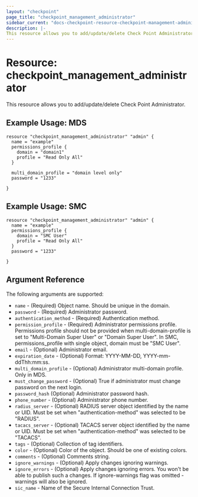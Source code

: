 ```yaml
---
layout: "checkpoint"
page_title: "checkpoint_management_administrator"
sidebar_current: "docs-checkpoint-resource-checkpoint-management-administrator"
description: |-
This resource allows you to add/update/delete Check Point Administrator.
---
```


# Resource: checkpoint_management_administrator

This resource allows you to add/update/delete Check Point Administrator.

## Example Usage: MDS


```hcl
resource "checkpoint_management_administrator" "admin" {
  name = "example"
  permissions_profile {
    domain = "domain1"
    profile = "Read Only All"
  }

  multi_domain_profile = "domain level only"
  password = "1233"

}

```

## Example Usage: SMC


```hcl
resource "checkpoint_management_administrator" "admin" {
  name = "example"
  permissions_profile {
    domain = "SMC User"
    profile = "Read Only All"
  }
  password = "1233"

}
```

## Argument Reference

The following arguments are supported:

* `name` - (Required) Object name. Should be unique in the domain.
* `password` - (Required) Administrator password.
* `authentication_method` - (Required) Authentication method.
* `permission_profile` - (Required) Administrator permissions profile. Permissions profile should not be provided when multi-domain-profile is set to "Multi-Domain Super User" or "Domain Super User". In SMC, permissions_profile with single object, domain must be "SMC User".
* `email` - (Optional) Administrator email.
* `expiration_date` - (Optional) Format: YYYY-MM-DD, YYYY-mm-ddThh:mm:ss.
* `multi_domain_profile` - (Optional) Administrator multi-domain profile. Only in MDS.
* `must_change_password` - (Optional) True if administrator must change password on the next login.
* `password_hash` (Optional) Administrator password hash.
* `phone_number` - (Optional) Administrator phone number.
* `radius_server` - (Optional) RADIUS server object identified by the name or UID. Must be set when "authentication-method" was selected to be "RADIUS".
* `tacacs_server` - (Optional) TACACS server object identified by the name or UID. Must be set when "authentication-method" was selected to be "TACACS".
* `tags` - (Optional) Collection of tag identifiers.
* `color` - (Optional) Color of the object. Should be one of existing colors.
* `comments` - (Optional) Comments string.
* `ignore_warnings` - (Optional) Apply changes ignoring warnings.
* `ignore_errors` - (Optional) Apply changes ignoring errors. You won't be able to publish such a changes. If ignore-warnings flag was omitted - warnings will also be ignored.
* `sic_name` - Name of the Secure Internal Connection Trust.